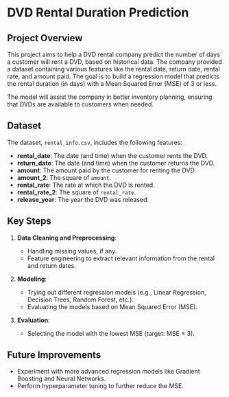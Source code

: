 # DVD Rental Duration Prediction

## Project Overview
This project aims to help a DVD rental company predict the number of days a customer will rent a DVD, based on historical data. The company provided a dataset containing various features like the rental date, return date, rental rate, and amount paid. The goal is to build a regression model that predicts the rental duration (in days) with a Mean Squared Error (MSE) of 3 or less.

The model will assist the company in better inventory planning, ensuring that DVDs are available to customers when needed.

## Dataset
The dataset, `rental_info.csv`, includes the following features:

- **rental_date**: The date (and time) when the customer rents the DVD.
- **return_date**: The date (and time) when the customer returns the DVD.
- **amount**: The amount paid by the customer for renting the DVD.
- **amount_2**: The square of `amount`.
- **rental_rate**: The rate at which the DVD is rented.
- **rental_rate_2**: The square of `rental_rate`.
- **release_year**: The year the DVD was released.

## Key Steps
1. **Data Cleaning and Preprocessing**:
   - Handling missing values, if any.
   - Feature engineering to extract relevant information from the rental and return dates.
   
2. **Modeling**:
   - Trying out different regression models (e.g., Linear Regression, Decision Trees, Random Forest, etc.).
   - Evaluating the models based on Mean Squared Error (MSE).

3. **Evaluation**:
   - Selecting the model with the lowest MSE (target: MSE ≤ 3).

## Future Improvements
- Experiment with more advanced regression models like Gradient Boosting and Neural Networks.
- Perform hyperparameter tuning to further reduce the MSE.
